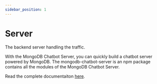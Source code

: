 ```yaml
---
sidebar_position: 1
---
```


# Server

The backend server handling the traffic.

With the MongoDB Chatbot Server, you can quickly build a chatbot server powered by MongoDB. The mongodb-chatbot-server is an npm package contains all the modules of the MongoDB Chatbot Server.

Read the complete documentaiton [here](https://mongodb.github.io/chatbot/server/configure).
